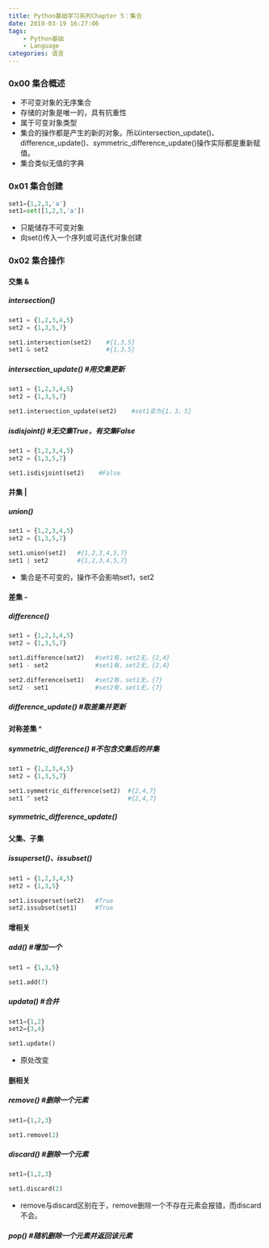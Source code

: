 ```yaml
---
title: Python基础学习系列Chapter 5：集合
date: 2019-03-19 16:27:06
tags: 
	- Python基础
	- Language
categories: 语言
---
```


### 0x00 集合概述

- 不可变对象的无序集合
- 存储的对象是唯一的，具有抗重性
- 属于可变对象类型
- 集合的操作都是产生的新的对象。所以intersection_update()、difference_update()、symmetric_difference_update()操作实际都是重新赋值。
- 集合类似无值的字典

<!-- more -->

### 0x01 集合创建

```python
set1={1,2,3,'a'}
set1=set([1,2,3,'a']) 
```

- 只能储存不可变对象
- 向set()传入一个序列或可迭代对象创建

### 0x02 集合操作

#### **交集 &**

##### intersection()

```python
set1 = {1,2,3,4,5}
set2 = {1,3,5,7}

set1.intersection(set2)    #{1,3,5}
set1 & set2                #{1,3,5}
```

##### intersection_update() #用交集更新

```python
set1 = {1,2,3,4,5}
set2 = {1,3,5,7}

set1.intersection_update(set2)    #set1变为{1，3，5}
```

##### isdisjoint() #无交集True，有交集False

```python
set1 = {1,2,3,4,5}
set2 = {1,3,5,7}

set1.isdisjoint(set2)    #False
```

#### **并集 |** 

##### union()

```python
set1 = {1,2,3,4,5}
set2 = {1,3,5,7}

set1.union(set2)   #{1,2,3,4,5,7}
set1 | set2        #{1,2,3,4,5,7}
```

- 集合是不可变的，操作不会影响set1，set2

#### **差集 -**

##### difference()

```python
set1 = {1,2,3,4,5}
set2 = {1,3,5,7}

set1.difference(set2)   #set1有，set2无，{2,4}
set1 - set2             #set1有，set2无，{2,4}

set2.difference(set1)   #set2有，set1无，{7}
set2 - set1             #set2有，set1无，{7}
```

##### difference_update() #取差集并更新

#### **对称差集 ^**

##### symmetric_difference() #不包含交集后的并集

```python
set1 = {1,2,3,4,5}
set2 = {1,3,5,7}

set1.symmetric_difference(set2)  #{2,4,7}
set1 ^ set2                      #{2,4,7}
```

##### symmetric_difference_update()

#### **父集、子集**

##### issuperset()、issubset()

```python
set1 = {1,2,3,4,5}
set2 = {1,3,5}

set1.issuperset(set2)   #True
set2.issubset(set1)     #True
```

#### **增相关**

##### add() #增加一个

```python
set1 = {1,3,5}

set1.add(7)
```

##### updata() #合并

```python
set1={1,2}
set2={3,4}

set1.update()
```

- 原处改变

#### **删相关**

##### remove() #删除一个元素

```python
set1={1,2,3}

set1.remove(2)
```

##### discard() #删除一个元素

```python
set1={1,2,3}

set1.discard(2)
```

- remove与discard区别在于，remove删除一个不存在元素会报错，而discard不会。

##### pop() #随机删除一个元素并返回该元素